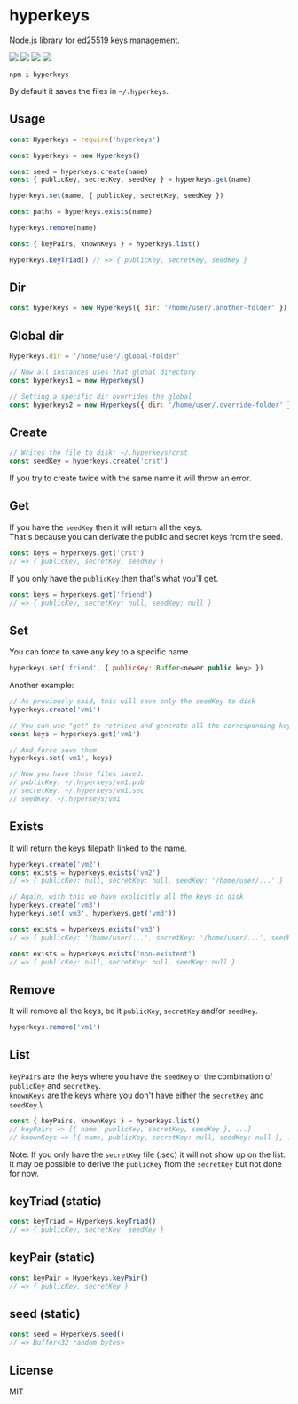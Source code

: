 # hyperkeys

Node.js library for ed25519 keys management.

![](https://img.shields.io/npm/v/hyperkeys.svg) ![](https://img.shields.io/npm/dt/hyperkeys.svg) ![](https://img.shields.io/badge/tested_with-tape-e683ff.svg) ![](https://img.shields.io/github/license/LuKks/hyperkeys.svg)

```
npm i hyperkeys
```

By default it saves the files in `~/.hyperkeys`.

## Usage
```javascript
const Hyperkeys = require('hyperkeys')

const hyperkeys = new Hyperkeys()

const seed = hyperkeys.create(name)
const { publicKey, secretKey, seedKey } = hyperkeys.get(name)

hyperkeys.set(name, { publicKey, secretKey, seedKey })

const paths = hyperkeys.exists(name)

hyperkeys.remove(name)

const { keyPairs, knownKeys } = hyperkeys.list()

Hyperkeys.keyTriad() // => { publicKey, secretKey, seedKey }
```

## Dir
```javascript
const hyperkeys = new Hyperkeys({ dir: '/home/user/.another-folder' })
```

## Global dir
```javascript
Hyperkeys.dir = '/home/user/.global-folder'

// Now all instances uses that global directory
const hyperkeys1 = new Hyperkeys()

// Setting a specific dir overrides the global
const hyperkeys2 = new Hyperkeys({ dir: '/home/user/.override-folder' })
```

## Create
```javascript
// Writes the file to disk: ~/.hyperkeys/crst
const seedKey = hyperkeys.create('crst')
```

If you try to create twice with the same name it will throw an error.

## Get
If you have the `seedKey` then it will return all the keys.\
That's because you can derivate the public and secret keys from the seed.

```javascript
const keys = hyperkeys.get('crst')
// => { publicKey, secretKey, seedKey }
```

If you only have the `publicKey` then that's what you'll get.

```javascript
const keys = hyperkeys.get('friend')
// => { publicKey, secretKey: null, seedKey: null }
```

## Set
You can force to save any key to a specific name.

```javascript
hyperkeys.set('friend', { publicKey: Buffer<newer public key> })
```

Another example:

```javascript
// As previously said, this will save only the seedKey to disk
hyperkeys.create('vm1')

// You can use "get" to retrieve and generate all the corresponding keys
const keys = hyperkeys.get('vm1')

// And force save them
hyperkeys.set('vm1', keys)

// Now you have those files saved:
// publicKey: ~/.hyperkeys/vm1.pub
// secretKey: ~/.hyperkeys/vm1.sec
// seedKey: ~/.hyperkeys/vm1
```

## Exists
It will return the keys filepath linked to the name.

```javascript
hyperkeys.create('vm2')
const exists = hyperkeys.exists('vm2')
// => { publicKey: null, secretKey: null, seedKey: '/home/user/...' }
```

```javascript
// Again, with this we have explicitly all the keys in disk
hyperkeys.create('vm3')
hyperkeys.set('vm3', hyperkeys.get('vm3'))

const exists = hyperkeys.exists('vm3')
// => { publicKey: '/home/user/...', secretKey: '/home/user/...', seedKey: '/home/user/...' }
```

```javascript
const exists = hyperkeys.exists('non-existent')
// => { publicKey: null, secretKey: null, seedKey: null }
```

## Remove
It will remove all the keys, be it `publicKey`, `secretKey` and/or `seedKey`.

```javascript
hyperkeys.remove('vm1')
```

## List
`keyPairs` are the keys where you have the `seedKey` or the combination of `publicKey` and `secretKey`.\
`knownKeys` are the keys where you don't have either the `secretKey` and `seedKey`.\

```javascript
const { keyPairs, knownKeys } = hyperkeys.list()
// keyPairs => [{ name, publicKey, secretKey, seedKey }, ...]
// knownKeys => [{ name, publicKey, secretKey: null, seedKey: null }, ...]
```

Note: If you only have the `secretKey` file (.sec) it will not show up on the list.\
It may be possible to derive the `publicKey` from the `secretKey` but not done for now.

## keyTriad (static)
```javascript
const keyTriad = Hyperkeys.keyTriad()
// => { publicKey, secretKey, seedKey }
```

## keyPair (static)
```javascript
const keyPair = Hyperkeys.keyPair()
// => { publicKey, secretKey }
```

## seed (static)
```javascript
const seed = Hyperkeys.seed()
// => Buffer<32 random bytes>
```

## License
MIT
